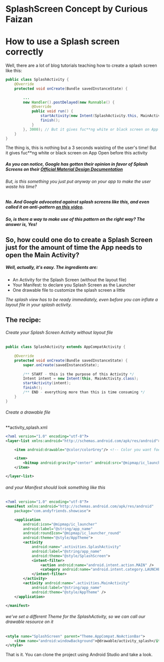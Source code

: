 # SplashScreen Concept by Curious Faizan
# How to use a Splash screen correctly

Well, there are a lot of blog tutorials teaching how to create a splash screen like this:

```java
public class SplashActivity {
    @Override
    protected void onCreate(Bundle savedInstanceState) {
        
        ...
        new Handler().postDelayed(new Runnable() {
            @Override
            public void run() {
                startActivity(new Intent(SplashActivity.this, MainActivity.class));
                finish();
            }
        }, 3000); // But it gives fuc**ng white or black screen on App Open before this activity
    }
}
```

The thing is, this is nothing but a 3 seconds waisting of the user's time! But it gives fuc**ng white or black screen on App Open before this activity

##### As you can notice, Google has gotten their opinion in favor of Splash Screens on their [Official Material Design Documentation](https://material.io/guidelines/patterns/launch-screens.html)

###### But, is this something you just put anyway on your app to make the user waste his time?

##### No. And Google advocated against splash screens like this, and even called it an anti-pattern [on this video](https://www.youtube.com/watch?v=pEGWcMTxs3I&feature=youtu.be&t=1434).

##### So, is there a way to make use of this pattern on the right way? The answer is, Yes!

## So, how could one do to create a Splash Screen just for the amount of time the App needs to open the Main Activity?

##### Well, actually, it's easy. The ingredients are:

* An Activity for the Splash Screen (without the layout file)
* Your Manifest: to declare you Splash Screen as the Launcher
* One drawable file to customize the splash screen a little

 *The splash view has to be ready immediately, even before you can inflate a layout file in your splash activity.*

## The recipe:

###### Create your Splash Screen Activity without layout file

```java
public class SplashActivity extends AppCompatActivity {
    
    @Override
    protected void onCreate(Bundle savedInstanceState) {
        super.onCreate(savedInstanceState);
        
        /** START - this is the purpose of this Activity */
        Intent intent = new Intent(this, MainActivity.class);
        startActivity(intent);
        finish();
        /** END - everything more than this is time consuming */
    }
}
```

###### Create a drawable file 
**activity_splash.xml

```xml
<?xml version="1.0" encoding="utf-8"?>
<layer-list xmlns:android="http://schemas.android.com/apk/res/android">

    <item android:drawable="@color/colorGrey"/> <!-- Color you want foe background -->

    <item>
        <bitmap android:gravity="center" android:src="@mipmap/ic_launcher"/> <!-- Your logo image. Ration should be 200 * 200 -->
    </item>

</layer-list>
```

###### and your Manifest should look something like this

```xml
<?xml version="1.0" encoding="utf-8"?>
<manifest xmlns:android="http://schemas.android.com/apk/res/android"
    package="com.andyfriends.showcase">

    <application
        android:icon="@mipmap/ic_launcher"
        android:label="@string/app_name"
        android:roundIcon="@mipmap/ic_launcher_round"
        android:theme="@style/AppTheme">
        <activity
            android:name=".activities.SplashActivity"
            android:label="@string/app_name"
            android:theme="@style/SplashScreen">
            <intent-filter>
                <action android:name="android.intent.action.MAIN" />
                <category android:name="android.intent.category.LAUNCHER" />
            </intent-filter>
        </activity>
        <activity android:name=".activities.MainActivity"
            android:label="@string/app_name"
            android:theme="@style/AppTheme" />
    </application>

</manifest>
```

###### we've set a different Theme for the SplashActivity, so we can call our drawable resource on it

```xml
<style name="SplashScreen" parent="Theme.AppCompat.NoActionBar">
    <item name="android:windowBackground">@drawable/activity_splash</item>
</style>
```

That is it. You can clone the project using Android Studio and take a look.
